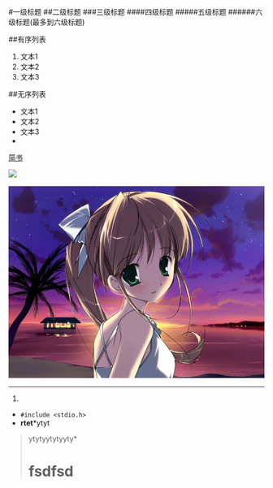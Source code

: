 #一级标题
##二级标题
###三级标题
####四级标题
#####五级标题
######六级标题(最多到六级标题)

##有序列表
1. 文本1
2. 文本2
3. 文本3

##无序列表
- 文本1
- 文本2
- 文本3
- 
[简书](http://www.jianshu.com)

![](http://upload-images.jianshu.io/upload_images/259-0ad0d0bfc1c608b6.jpg?imageMogr2/auto-orient/strip%7CimageView2/2/w/1240)

![](https://github.com/daihn/test/blob/master/timg.jpg?raw=true)

----------
1. 
- `#include <stdio.h>`
- **rtet***ytyt

> ytytyytytyyty*
># fsdfsd #

